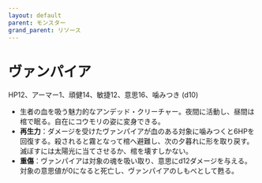 ```yaml
---
layout: default
parent: モンスター
grand_parent: リソース
---
```


# ヴァンパイア

HP12、アーマー1、頑健14、敏捷12、意思16、噛みつき (d10)

- 生者の血を吸う魅力的なアンデッド・クリーチャー。夜間に活動し、昼間は棺で眠る。自在にコウモリの姿に変身できる。
- **再生力**：ダメージを受けたヴァンパイアが血のある対象に噛みつくと6HPを回復する。殺されると霧となって棺へ避難し、次の夕暮れに形を取り戻す。滅ぼすには太陽光に当てさせるか、棺を壊すしかない。
- **重傷**：ヴァンパイアは対象の魂を吸い取り、意思にd12ダメージを与える。対象の意思値が0になると死亡し、ヴァンパイアのしもべとして甦る。
